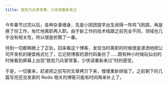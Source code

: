 ```yaml
---
title: 胜败乃兵家常事，少侠请重新来过
---
```


今年春节过完以后，各种杂事缠身，先是小团团提早出生闹得一阵鸡飞狗跳，再是换了份工作，匆忙地离职再入职。由于新工作的技术栈跟之前完全不同，领域也几乎没有相关性，所以很是折腾了一番。

待到一切都稍微上了正轨，回来看这个博客，发现当时离职的时候很是潇洒地把公司开发机的硬盘格式化了，忘记把博客的源代码备份了……颇有种小时候玩仙剑的时候看到屏幕上出现“胜败乃兵家常事，少侠请重新来过”时的感受。

于是，一切重来，赶紧把之前写的文章拷贝下来，慢慢重新排版了。之前剩下的几篇写完还没发表的 Redis 相关的博客只能有时间再来补上了。


